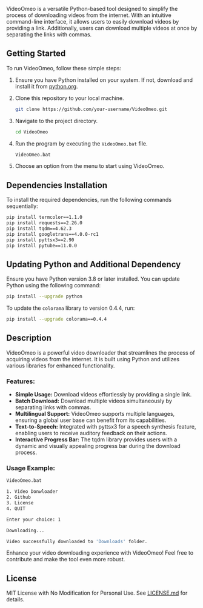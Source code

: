 VideoOmeo is a versatile Python-based tool designed to simplify the process of downloading videos from the internet. With an intuitive command-line interface, it allows users to easily download videos by providing a link. Additionally, users can download multiple videos at once by separating the links with commas.

## Getting Started

To run VideoOmeo, follow these simple steps:

1. Ensure you have Python installed on your system. If not, download and install it from [python.org](https://www.python.org/).

2. Clone this repository to your local machine.

   ```bash
   git clone https://github.com/your-username/VideoOmeo.git
   ```

3. Navigate to the project directory.

   ```bash
   cd VideoOmeo
   ```

4. Run the program by executing the `VideoOmeo.bat` file.

   ```bash
   VideoOmeo.bat
   ```

5. Choose an option from the menu to start using VideoOmeo.

## Dependencies Installation

To install the required dependencies, run the following commands sequentially:

```bash
pip install termcolor==1.1.0
pip install requests==2.26.0
pip install tqdm==4.62.3
pip install googletrans==4.0.0-rc1
pip install pyttsx3==2.90
pip install pytube==11.0.0
```

## Updating Python and Additional Dependency

Ensure you have Python version 3.8 or later installed. You can update Python using the following command:

```bash
pip install --upgrade python
```

To update the `colorama` library to version 0.4.4, run:

```bash
pip install --upgrade colorama==0.4.4
```

## Description

VideoOmeo is a powerful video downloader that streamlines the process of acquiring videos from the internet. It is built using Python and utilizes various libraries for enhanced functionality.

### Features:
- **Simple Usage:** Download videos effortlessly by providing a single link.
- **Batch Download:** Download multiple videos simultaneously by separating links with commas.
- **Multilingual Support:** VideoOmeo supports multiple languages, ensuring a global user base can benefit from its capabilities.
- **Text-to-Speech:** Integrated with pyttsx3 for a speech synthesis feature, enabling users to receive auditory feedback on their actions.
- **Interactive Progress Bar:** The tqdm library provides users with a dynamic and visually appealing progress bar during the download process.

### Usage Example:

```bash
VideoOmeo.bat

1. Video Donwloader
2. Github
3. License
4. QUIT

Enter your choice: 1

Downloading...

Video successfully downloaded to 'Downloads' folder.
```

Enhance your video downloading experience with VideoOmeo! Feel free to contribute and make the tool even more robust.

## License

MIT License with No Modification for Personal Use. See [LICENSE.md](LICENSE.md) for details.
